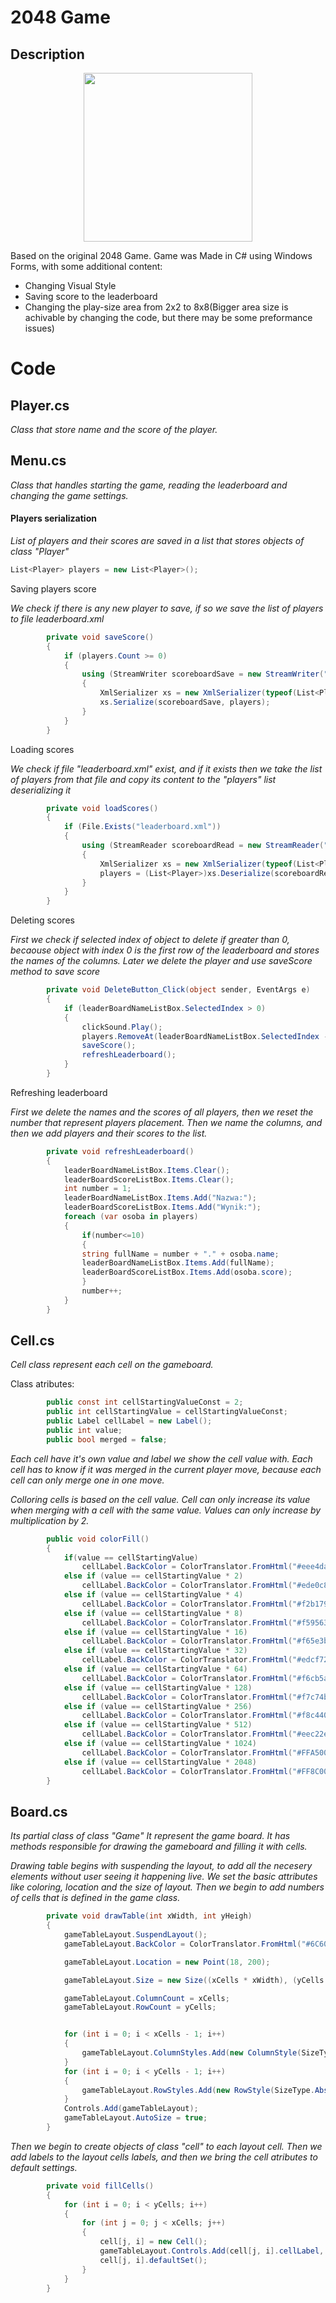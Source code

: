 # 2048 Game
## Description
<p align="center">
  <img src="https://user-images.githubusercontent.com/56955430/181585582-52446bb0-e578-48e1-be5b-abb424482796.png" width="270">
</p>

Based on the original 2048 Game. Game was Made in C# using Windows Forms, with some additional content:
* Changing Visual Style
* Saving score to the leaderboard
* Changing the play-size area from 2x2 to 8x8(Bigger area size is achivable by changing the code, but there may be some preformance issues)

# Code
## Player.cs
<i>Class that store name and the score of the player.</i>

## Menu.cs
<i>Class that handles starting the game, reading the leaderboard and changing the game settings.</i>

#### Players serialization
<i>List of players and their scores are saved in a list that stores objects of class "Player"</i>
```cs
List<Player> players = new List<Player>();
```
Saving players score

<i> We check if there is any new player to save, if so we save the list of players to file leaderboard.xml </i>
```cs
        private void saveScore()
        {
            if (players.Count >= 0)
            {
                using (StreamWriter scoreboardSave = new StreamWriter("leaderboard.xml"))
                {
                    XmlSerializer xs = new XmlSerializer(typeof(List<Player>));
                    xs.Serialize(scoreboardSave, players);
                }
            }
        }
```
Loading scores

<i> We check if file "leaderboard.xml" exist, and if it exists then we take the list of players from that file and copy its content to the "players" list deserializing it</i>
```cs
        private void loadScores()
        {
            if (File.Exists("leaderboard.xml"))
            {
                using (StreamReader scoreboardRead = new StreamReader("leaderboard.xml"))
                {
                    XmlSerializer xs = new XmlSerializer(typeof(List<Player>));
                    players = (List<Player>)xs.Deserialize(scoreboardRead);
                }
            }
        }
```

Deleting scores

<i> First we check if selected index of object to delete if greater than 0, becaouse object with index 0 is the first row of the leaderboard and stores the names of the columns. Later we delete the player and use saveScore method to save score</i>


```cs
        private void DeleteButton_Click(object sender, EventArgs e)
        {
            if (leaderBoardNameListBox.SelectedIndex > 0)
            {
                clickSound.Play();
                players.RemoveAt(leaderBoardNameListBox.SelectedIndex - 1);
                saveScore();
                refreshLeaderboard();
            }
        }
```

Refreshing leaderboard

<i> First we delete the names and the scores of all players, then we reset the number that represent players placement. Then we name the columns, and then we add players and their scores to the list.</i>

```cs
        private void refreshLeaderboard()
        {
            leaderBoardNameListBox.Items.Clear();
            leaderBoardScoreListBox.Items.Clear();
            int number = 1;
            leaderBoardNameListBox.Items.Add("Nazwa:");
            leaderBoardScoreListBox.Items.Add("Wynik:");
            foreach (var osoba in players)
            {
                if(number<=10)
                { 
                string fullName = number + "." + osoba.name;
                leaderBoardNameListBox.Items.Add(fullName);
                leaderBoardScoreListBox.Items.Add(osoba.score);
                }
                number++;
            }
        }
```
## Cell.cs

<i> Cell class represent each cell on the gameboard. </i>

Class atributes:
```cs
        public const int cellStartingValueConst = 2;
        public int cellStartingValue = cellStartingValueConst;
        public Label cellLabel = new Label();
        public int value;
        public bool merged = false;
```
<i> Each cell have it's own value and label we show the cell value with. Each cell has to know if it was merged in the current player move, because each cell can only merge one in one move. </i>

<i> Colloring cells is based on the cell value. Cell can only increase its value when merging with a cell with the same value. Values can only increase by multiplication by 2. </i>
```cs
        public void colorFill()
        {               
            if(value == cellStartingValue)
                cellLabel.BackColor = ColorTranslator.FromHtml("#eee4da");
            else if (value == cellStartingValue * 2)
                cellLabel.BackColor = ColorTranslator.FromHtml("#ede0c8");
            else if (value == cellStartingValue * 4)
                cellLabel.BackColor = ColorTranslator.FromHtml("#f2b179");
            else if (value == cellStartingValue * 8)
                cellLabel.BackColor = ColorTranslator.FromHtml("#f59563");
            else if (value == cellStartingValue * 16)
                cellLabel.BackColor = ColorTranslator.FromHtml("#f65e3b");
            else if (value == cellStartingValue * 32)
                cellLabel.BackColor = ColorTranslator.FromHtml("#edcf72");
            else if (value == cellStartingValue * 64)
                cellLabel.BackColor = ColorTranslator.FromHtml("#f6cb5a");
            else if (value == cellStartingValue * 128)
                cellLabel.BackColor = ColorTranslator.FromHtml("#f7c74b");
            else if (value == cellStartingValue * 256)
                cellLabel.BackColor = ColorTranslator.FromHtml("#f8c440");
            else if (value == cellStartingValue * 512)
                cellLabel.BackColor = ColorTranslator.FromHtml("#eec22e");
            else if (value == cellStartingValue * 1024)
                cellLabel.BackColor = ColorTranslator.FromHtml("#FFA500");
            else if (value == cellStartingValue * 2048)
                cellLabel.BackColor = ColorTranslator.FromHtml("#FF8C00");
        }
```
## Board.cs

<i> Its partial class of class "Game"
It represent the game board. It has methods responsible for drawing the gameboard and filling it with cells. </i>

<i> Drawing table begins with suspending the layout, to add all the necesery elements without user seeing it happening live. We set the basic attributes like coloring, location and the size of layout. Then we begin to add numbers of cells that is defined in the game class. </i>
```cs
        private void drawTable(int xWidth, int yHeigh)
        {
            gameTableLayout.SuspendLayout();
            gameTableLayout.BackColor = ColorTranslator.FromHtml("#6C6060");

            gameTableLayout.Location = new Point(18, 200);

            gameTableLayout.Size = new Size((xCells * xWidth), (yCells * yHeigh));

            gameTableLayout.ColumnCount = xCells;
            gameTableLayout.RowCount = yCells;


            for (int i = 0; i < xCells - 1; i++)
            {
                gameTableLayout.ColumnStyles.Add(new ColumnStyle(SizeType.Absolute, xWidth));
            }
            for (int i = 0; i < yCells - 1; i++)
            {
                gameTableLayout.RowStyles.Add(new RowStyle(SizeType.Absolute, yHeigh));
            }
            Controls.Add(gameTableLayout);
            gameTableLayout.AutoSize = true;
        }
```
<i> Then we begin to create objects of class "cell" to each layout cell. Then we add labels to the layout cells labels, and then we bring the cell atributes to default settings. </i>
```cs
        private void fillCells()
        {
            for (int i = 0; i < yCells; i++)
            {
                for (int j = 0; j < xCells; j++)
                {
                    cell[j, i] = new Cell();
                    gameTableLayout.Controls.Add(cell[j, i].cellLabel, j, i);
                    cell[j, i].defaultSet();
                }
            }
        }
```
